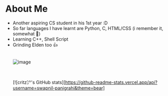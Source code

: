 # About Me
<ul>
  <li> Another aspiring CS student in his 1st year :D </li>
  <li> So far languages I have learnt are Python, C, HTML/CSS (i remember it, somewhat 🗿) </li>
  <li> Learning C++, Shell Script</li>
  <li> Grinding Elden too 👍 </li>
<br>
  
  ![image](https://user-images.githubusercontent.com/71426002/213919721-b19a7c1c-8fbb-4b8c-a4d6-cc47fd048609.png)

</br>

[![critz㌹'s GitHub stats][https://github-readme-stats.vercel.app/api?username=swapnil-panigrahi&theme=bear]
